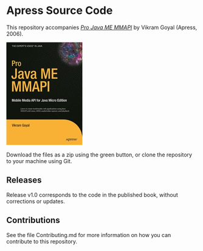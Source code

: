 # Apress Source Code

This repository accompanies [*Pro Java ME MMAPI*](http://www.apress.com/9781590596395) by Vikram Goyal (Apress, 2006).

![Cover image](9781590596395.jpg)

Download the files as a zip using the green button, or clone the repository to your machine using Git.

## Releases

Release v1.0 corresponds to the code in the published book, without corrections or updates.

## Contributions

See the file Contributing.md for more information on how you can contribute to this repository.
